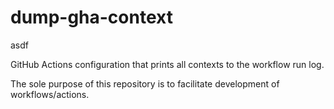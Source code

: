 # dump-gha-context

asdf

GitHub Actions configuration that prints all contexts to the workflow run log.

The sole purpose of this repository is to facilitate development of workflows/actions.

